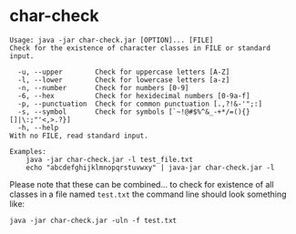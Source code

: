 # char-check
```
Usage: java -jar char-check.jar [OPTION]... [FILE]
Check for the existence of character classes in FILE or standard input.

  -u, --upper        Check for uppercase letters [A-Z]
  -l, --lower        Check for lowercase letters [a-z]
  -n, --number       Check for numbers [0-9]
  -6, --hex          Check for hexidecimal numbers [0-9a-f]
  -p, --punctuation  Check for common punctuation [.,?!&-'";:]
  -s, --symbol       Check for symbols [`~!@#$%^&_-+*/=(){}[]|\:;"'<,>.?}]
  -h, --help
With no FILE, read standard input.

Examples:
    java -jar char-check.jar -l test_file.txt
    echo "abcdefghijklmnopqrstuvwxy" | java-jar char-check.jar -l
```

Please note that these can be combined... to check for existence of all classes in a file named `test.txt` the command line should look something like:
```
java -jar char-check.jar -uln -f test.txt
```
